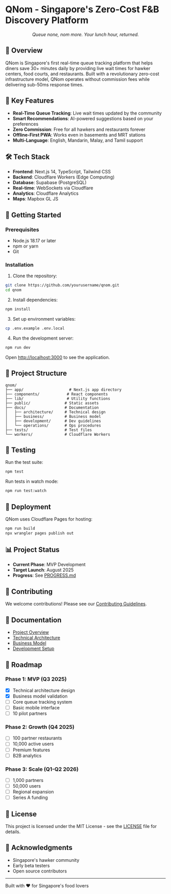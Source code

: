 # QNom - Singapore's Zero-Cost F&B Discovery Platform

<p align="center">
  <em>Queue none, nom more. Your lunch hour, returned.</em>
</p>

## 🚀 Overview

QNom is Singapore's first real-time queue tracking platform that helps diners save 30+ minutes daily by providing live wait times for hawker centers, food courts, and restaurants. Built with a revolutionary zero-cost infrastructure model, QNom operates without commission fees while delivering sub-50ms response times.

## 🎯 Key Features

- **Real-Time Queue Tracking**: Live wait times updated by the community
- **Smart Recommendations**: AI-powered suggestions based on your preferences
- **Zero Commission**: Free for all hawkers and restaurants forever
- **Offline-First PWA**: Works even in basements and MRT stations
- **Multi-Language**: English, Mandarin, Malay, and Tamil support

## 🛠️ Tech Stack

- **Frontend**: Next.js 14, TypeScript, Tailwind CSS
- **Backend**: Cloudflare Workers (Edge Computing)
- **Database**: Supabase (PostgreSQL)
- **Real-time**: WebSockets via Cloudflare
- **Analytics**: Cloudflare Analytics
- **Maps**: Mapbox GL JS

## 🚦 Getting Started

### Prerequisites

- Node.js 18.17 or later
- npm or yarn
- Git

### Installation

1. Clone the repository:
```bash
git clone https://github.com/yourusername/qnom.git
cd qnom
```

2. Install dependencies:
```bash
npm install
```

3. Set up environment variables:
```bash
cp .env.example .env.local
```

4. Run the development server:
```bash
npm run dev
```

Open [http://localhost:3000](http://localhost:3000) to see the application.

## 📁 Project Structure

```
qnom/
├── app/                    # Next.js app directory
├── components/            # React components
├── lib/                   # Utility functions
├── public/               # Static assets
├── docs/                 # Documentation
│   ├── architecture/     # Technical design
│   ├── business/         # Business model
│   ├── development/      # Dev guidelines
│   └── operations/       # Ops procedures
├── tests/                # Test files
└── workers/              # Cloudflare Workers
```

## 🧪 Testing

Run the test suite:
```bash
npm test
```

Run tests in watch mode:
```bash
npm run test:watch
```

## 🚀 Deployment

QNom uses Cloudflare Pages for hosting:

```bash
npm run build
npx wrangler pages publish out
```

## 📊 Project Status

- **Current Phase**: MVP Development
- **Target Launch**: August 2025
- **Progress**: See [PROGRESS.md](./PROGRESS.md)

## 🤝 Contributing

We welcome contributions! Please see our [Contributing Guidelines](./docs/development/CONTRIBUTING.md).

## 📖 Documentation

- [Project Overview](./docs/PROJECT_OVERVIEW.md)
- [Technical Architecture](./docs/architecture/TECHNICAL_ARCHITECTURE.md)
- [Business Model](./docs/business/BUSINESS_MODEL.md)
- [Development Setup](./docs/development/SETUP.md)

## 🎯 Roadmap

### Phase 1: MVP (Q3 2025)
- [x] Technical architecture design
- [x] Business model validation
- [ ] Core queue tracking system
- [ ] Basic mobile interface
- [ ] 10 pilot partners

### Phase 2: Growth (Q4 2025)
- [ ] 100 partner restaurants
- [ ] 10,000 active users
- [ ] Premium features
- [ ] B2B analytics

### Phase 3: Scale (Q1-Q2 2026)
- [ ] 1,000 partners
- [ ] 50,000 users
- [ ] Regional expansion
- [ ] Series A funding

## 📄 License

This project is licensed under the MIT License - see the [LICENSE](LICENSE) file for details.

## 🙏 Acknowledgments

- Singapore's hawker community
- Early beta testers
- Open source contributors

---

Built with ❤️ for Singapore's food lovers